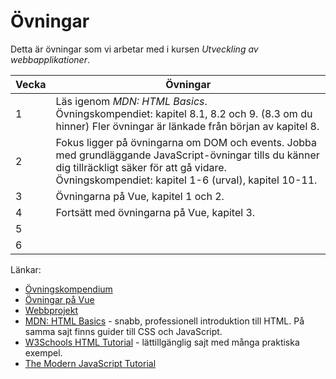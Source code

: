 # Övningar

Detta är övningar som vi arbetar med i kursen *Utveckling av webbapplikationer*.


Vecka | Övningar
------|---------
1     | Läs igenom *MDN: HTML Basics*. <br/> Övningskompendiet: kapitel 8.1, 8.2 och 9. (8.3 om du hinner) Fler övningar är länkade från början av kapitel 8.
2     | Fokus ligger på övningarna om DOM och events. Jobba med grundläggande JavaScript-övningar tills du känner dig tillräckligt säker för att gå vidare. Övningskompendiet: kapitel 1-6 (urval), kapitel 10-11.
3     | Övningarna på Vue, kapitel 1 och 2.
4     | Fortsätt med övningarna på Vue, kapitel 3.
5     |
6     |

Länkar:
* [Övningskompendium](kompendium.md)
* [Övningar på Vue](vue.md)
* [Webbprojekt](webbprojekt.md)
* [MDN: HTML Basics](https://developer.mozilla.org/en-US/docs/Learn/Getting_started_with_the_web/HTML_basics) - snabb, professionell introduktion till HTML. På samma sajt finns guider till CSS och JavaScript.
* [W3Schools HTML Tutorial](https://www.w3schools.com/html/) - lättillgänglig sajt med många praktiska exempel.
* [The Modern JavaScript Tutorial](https://javascript.info/)
